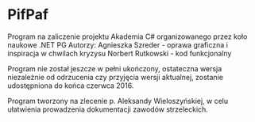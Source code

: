 # PifPaf
Program na zaliczenie projektu Akademia C# organizowanego przez koło naukowe .NET PG
Autorzy:
Agnieszka Szreder - oprawa graficzna i inspiracja w chwilach kryzysu
Norbert Rutkowski - kod funkcjonalny

Program nie został jeszcze w pełni ukończony, ostateczna wersja niezależnie od odrzucenia czy przyjęcia wersji aktualnej, zostanie udostępniona do końca czerwca 2016. 

Program tworzony na zlecenie p. Aleksandy Wieloszyńskiej, w celu ułatwienia prowadzenia dokumentacji zawodów strzeleckich.

